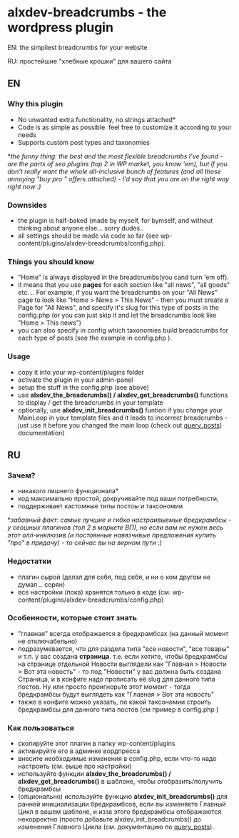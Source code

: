 # alxdev-breadcrumbs - the wordpress plugin
EN: the simpliest breadcrumbs for your website

RU: простейшие "хлебные крошки" для вашего сайта

## EN
### Why this plugin
- No unwanted extra functionality, no strings attached*
- Code is as simple as possible. feel free to customize it according to your needs
- Supports custom post types and taxonomies

*_the funny thing: the best and the most flexible breadcrumbs I've found - are the parts of seo plugins (top 2 in WP market, you know 'em), but if you don’t really want the whole all-inclusive bunch of features (and all those annoying "buy pro " offers attached) - I'd say that you are on the right way right now :)_
### Downsides
- the plugin is half-baked (made by myself, for bymself, and without thinking about anyone else... sorry dudes.. 
- all settings should be made via code so far (see wp-content/plugins/alxdev-breadcrumbs/config.php). 
### Things you should know 
- "Home" is always displayed in the breadcrumbs(you cand turn 'em off). 
- it means that you use **pages** for each section like "all news", "all goods" etc. .. 
For example, if you want the breadcrumbs on your "All News" page to look like "Home > News > This News" - then you must create a Page for "All News", and specify it's slug for this type of posts in the config.php (or you can just skip it and let the breadcrumbs look like "Home > This news")
- you can also specify in config which taxonomies build breadcrumbs for each type of posts (see the example in config.php ). 
### Usage
- copy it into your wp-content/plugins folder
- activate the plugin in your admin-panel
- setup the stuff in the config.php (see above)
- use **alxdev_the_breadcrumbs() / alxdev_get_breadcrumbs()** functions to display / get the breadcrumbs in your template
- optionally, use **alxdev_init_breadcrumbs()** funtion if you change your MainLoop in your template files and it leads to incorrect breadcrumbs - just use it before you changed the main loop (check out [query_posts](https://developer.wordpress.org/reference/functions/query_posts/)) documentation)


## RU

### Зачем?
- никакого лишнего функционала*
- код максимально простой, докручивайте под ваши потребности,
- поддерживает кастомные типы постоы и таксономии

*_забавный факт: самые лучшие и гибко настраивыемые бредкрамбсы - у сеошных плагинов (топ 2 в маркете ВП), но если вам не нужен весь этот олл-инклюзив (и постоянные навязчивые предложения купить "про" в придачу) - то сейчас вы на верном пути :)_
### Недостатки
- плагин сырой (делал для себя, под себя, и ни о ком другом не думал... сорян)
- все настройки (пока) хранятся только в коде (см. wp-content/plugins/alxdev-breadcrumbs/config.php)
### Особенности, которые стоит знать
- "главная" всегда отображается в бредкрамбсах (на данный момент не отключабельно)
- подразумевается, что для раздела типа "все новости", "все товары" и т.п. у вас создана **страница**. 
т.е. если хотите, чтобы бредкрамбсы на странице отдельной Новости выглядели как "Главная > Новости > Вот эта новость" - то под "Новости" у вас должна быть создана Страница, и в конфиге надо прописать её slug для данного типа постов. Ну или просто проигнорьте этот момент - тогда бредкрамбсы будут выглядеть как "Главная > Вот эта новость"
- также в конфиге можно указать, по какой таксономии строить бредкрамбсы для данного типа постов (см пример в config.php )
### Как пользоваться
- скопируйте этот плагин в папку wp-content/plugins
- активируйте его в админке вордпресса
- внесите необходимые изменения в config.php, если что-то надо настроить (см. выше про настройки)
- используйте функции **alxdev_the_breadcrumbs() / alxdev_get_breadcrumbs()** в шаблоне, чтобы отобразить/получить бредкрамбсы
- (опционально) используйте функцию **alxdev_init_breadcrumbs()** для ранней инициализации бредкрамбсов, если вы изменяете Главный Цикл в вашем шаблоне, и изза этого бредкрамбсы отображаются некорректно (просто добавьте alxdev_init_breadcrumbs() до изменения Главного Цикла (см. документацию по [query_posts](https://developer.wordpress.org/reference/functions/query_posts/)).

